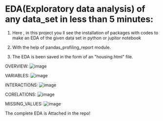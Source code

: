 # EDA(Exploratory data analysis) of any data_set in less than 5 minutes:
1. Here , in this project you ll see the installation of packages with codes to make an EDA of the given data set in python or jupitor notebook

2. With the help of pandas_profiling_report module.

3. The EDA is been saved in the form of an "housing.html" file.



OVERVIEW:
![image](https://user-images.githubusercontent.com/117031012/225134979-b7a99645-69dc-4684-87bd-b7701b62ea48.png)

VARIABLES:
![image](https://user-images.githubusercontent.com/117031012/225135197-8b841bb5-4fb7-4d0c-b30c-26c7ed0c9920.png)

INTERACTIONS:
![image](https://user-images.githubusercontent.com/117031012/225136271-297a1a60-01b9-4abc-9b52-e2d16cddbe57.png)

CORELATIONS:
![image](https://user-images.githubusercontent.com/117031012/225136354-5f43a852-3f24-409f-b750-c7c3197ad590.png)

MISSING_VALUES:
![image](https://user-images.githubusercontent.com/117031012/225136425-8b5f2bc8-72d7-491c-8228-90da740847f9.png)


The complete EDA is Attached in the repo!
